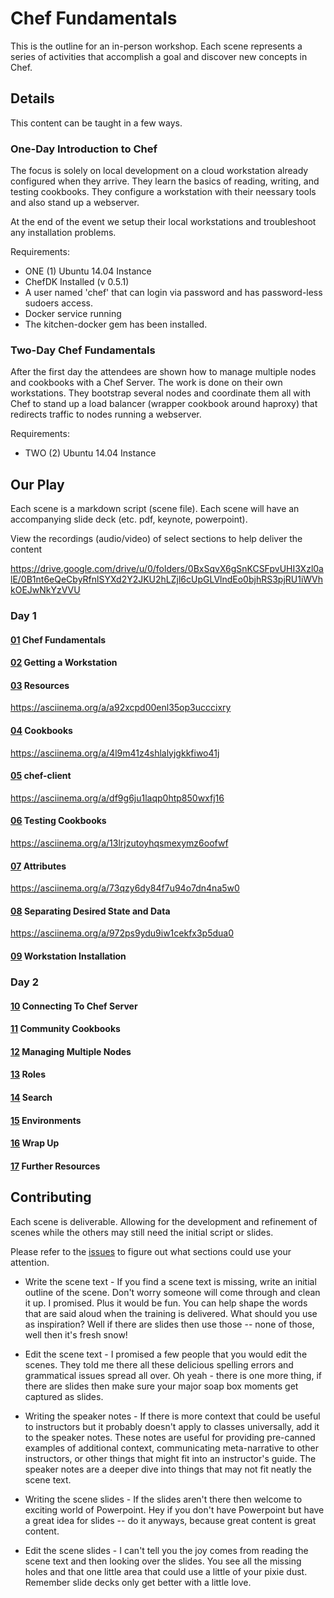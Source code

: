 # Chef Fundamentals

This is the outline for an in-person workshop. Each scene represents a series of activities that accomplish a goal and discover new concepts in Chef.

## Details

This content can be taught in a few ways.

### One-Day Introduction to Chef

The focus is solely on local development on a cloud workstation already configured when they arrive. They learn the basics of reading, writing, and testing cookbooks. They configure a workstation with their neessary tools and also stand up a webserver.

At the end of the event we setup their local workstations and troubleshoot any installation problems.

Requirements:

* ONE (1) Ubuntu 14.04 Instance
* ChefDK Installed (v 0.5.1)
* A user named 'chef' that can login via password and has password-less sudoers access.
* Docker service running
* The kitchen-docker gem has been installed.

### Two-Day Chef Fundamentals

After the first day the attendees are shown how to manage multiple nodes and cookbooks with a Chef Server. The work is done on their own workstations. They bootstrap several nodes and coordinate them all with Chef to stand up a load balancer (wrapper cookbook around haproxy) that redirects traffic to nodes running a webserver.

Requirements:

* TWO (2) Ubuntu 14.04 Instance

## Our Play

Each scene is a markdown script (scene file). Each scene will have an accompanying slide deck (etc. pdf, keynote, powerpoint).

View the recordings (audio/video) of select sections to help deliver the content

https://drive.google.com/drive/u/0/folders/0BxSqvX6gSnKCSFpvUHI3Xzl0alE/0B1nt6eQeCbyRfnlSYXd2Y2JKU2hLZjl6cUpGLVlndEo0bjhRS3pjRU1iWVhkOEJwNkYzVVU

### Day 1

#### [01](scene_01.md) Chef Fundamentals

#### [02](scene_02.md) Getting a Workstation

#### [03](scene_03.md) Resources

https://asciinema.org/a/a92xcpd00enl35op3ucccixry

#### [04](scene_04.md) Cookbooks

https://asciinema.org/a/4l9m41z4shlalyjgkkfiwo41j

#### [05](scene_05.md) chef-client

https://asciinema.org/a/df9g6ju1laqp0htp850wxfj16

#### [06](scene_06.md) Testing Cookbooks

https://asciinema.org/a/13lrjzutoyhqsmexymz6oofwf

#### [07](scene_07.md) Attributes

https://asciinema.org/a/73qzy6dy84f7u94o7dn4na5w0

#### [08](scene_08.md) Separating Desired State and Data

https://asciinema.org/a/972ps9ydu9iw1cekfx3p5dua0

#### [09](scene_09.md) Workstation Installation

### Day 2

#### [10](scene_10.md) Connecting To Chef Server

#### [11](scene_11.md) Community Cookbooks

#### [12](scene_12.md) Managing Multiple Nodes

#### [13](scene_13.md) Roles

#### [14](scene_14.md) Search

#### [15](scene_15.md) Environments

#### [16](scene_16.md) Wrap Up

#### [17](scene_17.md) Further Resources


## Contributing

Each scene is deliverable. Allowing for the development and refinement of scenes while the others may still need the initial script or slides.

Please refer to the [issues](https://github.com/learnchef/chefdk-fundamentals/issues) to figure out what sections could use your attention.

* Write the scene text - If you find a scene text is missing, write an initial outline of the scene. Don't worry someone will come through and clean it up. I promised. Plus it would be fun. You can help shape the words that are said aloud when the training is delivered. What should you use as inspiration? Well if there are slides then use those -- none of those, well then it's fresh snow!

* Edit the scene text - I promised a few people that you would edit the scenes. They told me there all these delicious spelling errors and grammatical issues spread all over. Oh yeah - there is one more thing, if there are slides then make sure your major soap box moments get captured as slides.

* Writing the speaker notes - If there is more context that could be useful to instructors but it probably doesn't apply to classes universally, add it to the speaker notes.  These notes are useful for providing pre-canned examples of additional context, communicating meta-narrative to other instructors, or other things that might fit into an instructor's guide.  The speaker notes are a deeper dive into things that may not fit neatly the scene text.

* Writing the scene slides - If the slides aren't there then welcome to exciting world of Powerpoint. Hey if you don't have Powerpoint but have a great idea for slides -- do it anyways, because great content is great content.

* Edit the scene slides - I can't tell you the joy comes from reading the scene text and then looking over the slides. You see all the missing holes and that one little area that could use a little of your pixie dust. Remember slide decks only get better with a little love.
